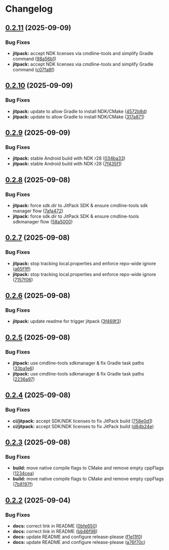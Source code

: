 # Changelog

## [0.2.11](https://github.com/chairoel/serial-port-lib/compare/v0.2.10...v0.2.11) (2025-09-09)


### Bug Fixes

* **jitpack:** accept NDK licenses via cmdline-tools and simplify Gradle command ([98a56b1](https://github.com/chairoel/serial-port-lib/commit/98a56b1e81f5c38229527ed77227e5f92e6c09cd))
* **jitpack:** accept NDK licenses via cmdline-tools and simplify Gradle command ([c07fa8f](https://github.com/chairoel/serial-port-lib/commit/c07fa8f4a1ec0b8e3335c9f0ed3bfbdf949dfe28))

## [0.2.10](https://github.com/chairoel/serial-port-lib/compare/v0.2.9...v0.2.10) (2025-09-09)


### Bug Fixes

* **jitpack:** update to allow Gradle to install NDK/CMake ([4572b8d](https://github.com/chairoel/serial-port-lib/commit/4572b8dcca61de22aa1cc5726a85d5d74f28138e))
* **jitpack:** update to allow Gradle to install NDK/CMake ([317a871](https://github.com/chairoel/serial-port-lib/commit/317a871fa2203e5a796492b00ced5b7878492c79))

## [0.2.9](https://github.com/chairoel/serial-port-lib/compare/v0.2.8...v0.2.9) (2025-09-09)


### Bug Fixes

* **jitpack:** stable Android build with NDK r28 ([034ba33](https://github.com/chairoel/serial-port-lib/commit/034ba339085c01e189341ccc540d58cfc8323e62))
* **jitpack:** stable Android build with NDK r28 ([7f435f1](https://github.com/chairoel/serial-port-lib/commit/7f435f18bc4124caf1d0c41eb318cc163737c579))

## [0.2.8](https://github.com/chairoel/serial-port-lib/compare/v0.2.7...v0.2.8) (2025-09-08)


### Bug Fixes

* **jitpack:** force sdk.dir to JitPack SDK & ensure cmdline-tools sdk manager flow ([7afa472](https://github.com/chairoel/serial-port-lib/commit/7afa4726ce6a2671b3cce14d9efc64d1283b5718))
* **jitpack:** force sdk.dir to JitPack SDK & ensure cmdline-tools sdkmanager flow ([58a5000](https://github.com/chairoel/serial-port-lib/commit/58a50001b7012918ed73542b1f503b6cad480601))

## [0.2.7](https://github.com/chairoel/serial-port-lib/compare/v0.2.6...v0.2.7) (2025-09-08)


### Bug Fixes

* **jitpack:** stop tracking local.properties and enforce repo-wide ignore ([a65f1ff](https://github.com/chairoel/serial-port-lib/commit/a65f1ffbc34f3a278cdc88650a8837f87e3e775a))
* **jitpack:** stop tracking local.properties and enforce repo-wide ignore ([7157f06](https://github.com/chairoel/serial-port-lib/commit/7157f0663acb0b327849e775021df6b12de41dba))

## [0.2.6](https://github.com/chairoel/serial-port-lib/compare/v0.2.5...v0.2.6) (2025-09-08)


### Bug Fixes

* **jitpack:** update readme for trigger jitpack ([3f469f3](https://github.com/chairoel/serial-port-lib/commit/3f469f35524c6cda547216016bf95cfe7f8608a9))

## [0.2.5](https://github.com/chairoel/serial-port-lib/compare/v0.2.4...v0.2.5) (2025-09-08)


### Bug Fixes

* **jitpack:** use cmdline-tools sdkmanager & fix Gradle task paths ([33ba1e6](https://github.com/chairoel/serial-port-lib/commit/33ba1e60a845f3ae108b22d6da01870ef3b021cf))
* **jitpack:** use cmdline-tools sdkmanager & fix Gradle task paths ([2236a97](https://github.com/chairoel/serial-port-lib/commit/2236a976609003e5eb9ee4150f01e98079fa74fd))

## [0.2.4](https://github.com/chairoel/serial-port-lib/compare/v0.2.3...v0.2.4) (2025-09-08)


### Bug Fixes

* **ci/jitpack:** accept SDK/NDK licenses to fix JitPack build ([758e0d1](https://github.com/chairoel/serial-port-lib/commit/758e0d1987deeaf397af12d03f19450d0466b91a))
* **ci/jitpack:** accept SDK/NDK licenses to fix JitPack build ([d84b24e](https://github.com/chairoel/serial-port-lib/commit/d84b24e4458ddae5207a412dbb32f2a026c5eafb))

## [0.2.3](https://github.com/chairoel/serial-port-lib/compare/v0.2.2...v0.2.3) (2025-09-08)


### Bug Fixes

* **build:** move native compile flags to CMake and remove empty cppFlags ([1234cea](https://github.com/chairoel/serial-port-lib/commit/1234cea01b3c966d7ff754efa0af6ef820e3bd94))
* **build:** move native compile flags to CMake and remove empty cppFlags ([7b8197f](https://github.com/chairoel/serial-port-lib/commit/7b8197f98ea94cb18a906b4551dc9fcf0a7e5372))

## [0.2.2](https://github.com/chairoel/serial-port-lib/compare/v0.2.1...v0.2.2) (2025-09-04)


### Bug Fixes

* **docs:** correct link in README ([0bfe650](https://github.com/chairoel/serial-port-lib/commit/0bfe6503466d6e62ce44f097051f680c57f5a8d0))
* **docs:** correct link in README ([bb46f98](https://github.com/chairoel/serial-port-lib/commit/bb46f9892b4533e9714de115583adb0e240689e2))
* **docs:** update README and configure release-please ([f1e11f0](https://github.com/chairoel/serial-port-lib/commit/f1e11f04e54348d9983bdd5a20d053a84b2b978e))
* **docs:** update README and configure release-please ([a76f70c](https://github.com/chairoel/serial-port-lib/commit/a76f70c0e681ce8ad6f9cdc9d1f3fcfa1f0c5f5c))
